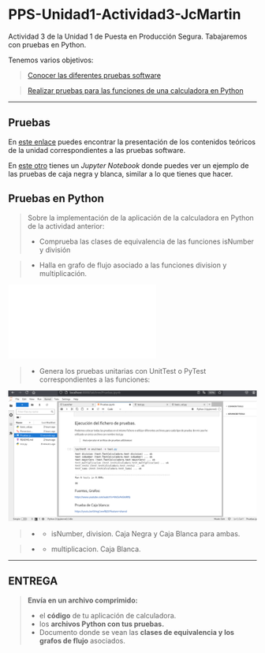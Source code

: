 # PPS-Unidad1-Actividad3-JcMartin
Actividad 3 de la Unidad 1 de Puesta en Producción Segura. Tabajaremos con pruebas en Python.

Tenemos varios objetivos:

> [Conocer las diferentes pruebas software](#Pruebas)

> [Realizar pruebas para las funciones de una calculadora en Python](#Pruebas-en-Python)

---
## Pruebas

En [este enlace](PresentacionPruebas.pdf) puedes encontrar la presentación de los contenidos teóricos de la unidad correspondientes a las pruebas software.

En [este otro](Pruebas.ipynb) tienes un _Jupyter Notebook_ donde puedes ver un ejemplo de las pruebas de caja negra y blanca, similar a lo que tienes que hacer.

## Pruebas en Python

> Sobre la implementación de la aplicación de la calculadora en Python de la actividad anterior:
> - Comprueba las clases de equivalencia de las funciones isNumber y división

> - Halla en grafo de flujo asociado a las funciones division y multiplicación.

![grafos de flujo](grafos_flujo.md)

> - Genera los pruebas unitarias con UnitTest o PyTest correspondientes a las funciones:

![prueba_unitaria](img/jupyterlabtestpy.png)

> - - isNumber, division. Caja Negra y Caja Blanca para ambas.

> - - multiplicacion. Caja Blanca.

---
## ENTREGA

>__Envía en un archivo comprimido:__
> - el __código__ de tu aplicación de calculadora.
> - los __archivos Python con tus pruebas.__ 
> - Documento donde se vean las __clases de equivalencia y los grafos de flujo__ asociados.
